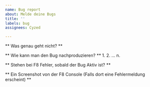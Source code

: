```yaml
---
name: Bug report
about: Melde deine Bugs
title: ''
labels: bug
assignees: Cyzed

---
```


** Was genau geht nicht? **

** Wie kann man den Bug nachproduzieren? **
1.
2.
...
n.

** Stehen bei F8 Fehler, sobald der Bug Aktiv ist? **


**  Ein Screenshot von der F8 Console (Falls dort eine Fehlermeldung erscheint) **
